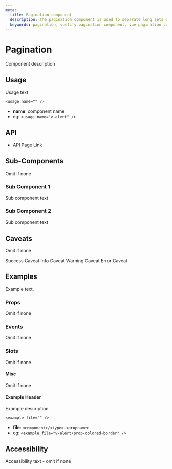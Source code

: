 ```yaml
---
meta:
  title: Pagination component
  description: The pagination component is used to separate long sets of data so that it is easier for a user to consume information.
  keywords: pagination, vuetify pagination component, vue pagination component
---
```


# Pagination
Component description

<entry-ad />

## Usage

Usage text

`<usage name="" />`
- **name**: component name
- eg: `<usage name="v-alert" />`

## API

- [API Page Link]()

## Sub-Components

Omit if none

### Sub Component 1

Sub component text

### Sub Component 2

Sub component text

## Caveats

Omit if none

<alert type="success">Success Caveat</alert>
<alert type="info">Info Caveat</alert>
<alert type="warning">Warning Caveat</alert>
<alert type="error">Error Caveat</alert>

## Examples

Example text.

### Props

Omit if none

### Events

Omit if none

### Slots

Omit if none

#### Misc

Omit if none

#### Example Header

Example description

`<example file="" />`
- **file**: `<component>/<type>-<propname>`
- eg: `<example file="v-alert/prop-colored-border" />`

## Accessibility

Accessibility text - omit if none

<endmatter />
